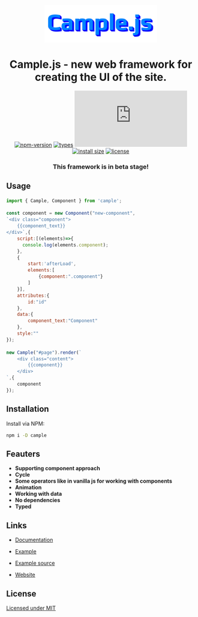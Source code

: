 <p align="center">
    <a href="https://www.npmjs.com/package/cample">
        <img src="https://github.com/Camplejs/media/blob/main/logo.png" alt="cample" >
    </a>
</p>
<h1 align="center">Cample.js - new web framework for creating the UI of the site.</h1>
<div align="center">

[![npm-version](https://img.shields.io/npm/v/cample?logo=npm)](https://www.npmjs.com/package/cample)
[![types](https://img.shields.io/npm/types/cample?logo=typescript)](https://github.com/Camplejs/Cample.js)
[![repo-size](https://img.shields.io/github/repo-size/Camplejs/Cample.js?logo=github)](https://github.com/Camplejs/Cample.js)
[![install size](https://packagephobia.com/badge?p=cample)](https://packagephobia.com/result?p=cample)
[![license](https://img.shields.io/npm/l/cample)](https://github.com/Camplejs/Cample.js/blob/main/LICENSE)


</div>
<h3 align="center">
    This framework is in beta stage!
</h3>



## Usage
```javascript
import { Cample, Component } from 'cample';

const component = new Component("new-component", 
`<div class="component">
    {{component_text}}
</div>`,{
    script:[(elements)=>{
      console.log(elements.component);
    },
    {
        start:'afterLoad',
        elements:[
            {component:".component"}
        ]
    }],
    attributes:{
        id:"id"
    },
    data:{
        component_text:"Component"
    },
    style:""
});

new Cample("#page").render(`
    <div class="content">
        {{component}}
    </div>
`,{
    component
});
```

## Installation

Install via NPM:
```bash
npm i -D cample 
```

## Feauters

- **Supporting component approach**
- **Cycle**
- **Some operators like in vanilla js for working with components**
- **Animation**
- **Working with data**
- **No dependencies**
- **Typed**

## Links

- [Documentation](https://camplejs.github.io/documentation.html)

- [Example](https://camplejs.github.io/example.html)

- [Example source](https://github.com/Camplejs/example/blob/main/example.js)

- [Website](https://camplejs.github.io)

## License
[Licensed under MIT](https://github.com/Camplejs/Cample.js/blob/main/LICENSE)
